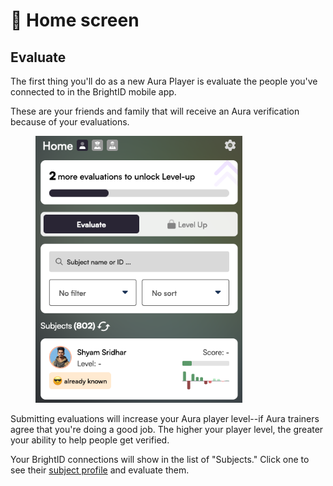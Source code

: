 # 🏡 Home screen

## Evaluate

The first thing you'll do as a new Aura Player is evaluate the people you've connected to in the BrightID mobile app.

These are your friends and family that will receive an Aura verification because of your evaluations.

<figure><img src="../.gitbook/assets/Home-screen.png" alt="" width="331"><figcaption></figcaption></figure>

Submitting evaluations will increase your Aura player level--if Aura trainers agree that you're doing a good job. The higher your player level, the greater your ability to help people get verified.&#x20;

Your BrightID connections will show in the list of "Subjects." Click one to see their [subject profile](connections.md) and evaluate them.
